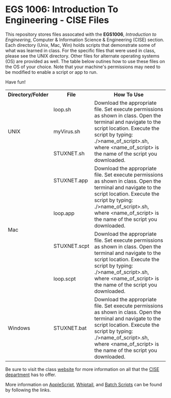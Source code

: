 # EGS 1006: Introduction To Engineering - CISE Files

This repository stores files assocated with the **EGS1006**, *Introduction to Engineering*, Computer & Information Science & Engineering (CISE) section.  Each directory (Unix, Mac, Win) holds scripts that demonstrate some of what was learned in class.  For the specific files that were used in class, please see the UNIX directory.  Other files for alternate operating systems (OS) are provided as well.  The table below outines how to use these files on the OS of your choice.  Note that your machine's permissions may need to be modified to enable a script or app to run.  

Have fun!

<table>
  <tr>
    <th>Directory/Folder</th>
    <th>File</th>
    <th>How To Use</th>    
  </tr>
  <tr>
    <td rowspan="3">UNIX</td>
    <td>loop.sh</td>
    <td rowspan="3">Download the appropriate file. Set execute permissions as shown in class.  Open the terminal and navigate to the script location.  Execute the script by typing: ./&gtname_of_script&gt.sh, where &ltname_of_script&gt is the name of the script you downloaded.</td>
  </tr>
  <tr>
    <td>myVirus.sh</td>
  </tr>
  <tr>
    <td>STUXNET.sh</td>
  </tr>
  <tr>
    <td rowspan="4">Mac</td>
    <td>STUXNET.app</td>
    <td rowspan="2">Download the appropriate file. Set execute permissions as shown in class.  Open the terminal and navigate to the script location.  Execute the script by typing: ./&gtname_of_script&gt.sh, where &ltname_of_script&gt is the name of the script you downloaded.</td>
  </tr>
  <tr>
    <td>loop.app</td>
  </tr>
  <tr>
    <td>STUXNET.scpt</td>
    <td rowspan="2">Download the appropriate file. Set execute permissions as shown in class.  Open the terminal and navigate to the script location.  Execute the script by typing: ./&gtname_of_script&gt.sh, where &ltname_of_script&gt is the name of the script you downloaded.</td>
  </tr>
  <tr>
    <td>loop.scpt</td>
  </tr>
    <tr>
    <td>Windows</td>
    <td>STUXNET.bat</td>
    <td>Download the appropriate file. Set execute permissions as shown in class.  Open the terminal and navigate to the script location.  Execute the script by typing: ./&gtname_of_script&gt.sh, where &ltname_of_script&gt is the name of the script you downloaded.</td>
  </tr>
</table>

Be sure to visit the class [website](https://www.cise.ufl.edu/~tarce/egs1006.html) for more information on all that the [CISE department](https://www.cise.ufl.edu/) has to offer.

More information on [AppleScript](https://developer.apple.com/library/archive/documentation/LanguagesUtilities/Conceptual/MacAutomationScriptingGuide/DisplayDialogsandAlerts.html#//apple_ref/doc/uid/TP40016239-CH15-SW1), [Whiptail](https://en.wikibooks.org/wiki/Bash_Shell_Scripting/Whiptail), and [Batch Scripts](https://www.instructables.com/id/Very-Basic-Batch-Tutorial/) can be found by following the links.
